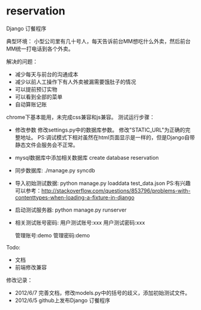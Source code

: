 reservation
===========

Django 订餐程序

典型环境：
    小型公司里有几十号人，每天告诉前台MM想吃什么外卖，然后前台MM统一打电话到各个外卖。

解决的问题：
* 减少每天与前台的沟通成本
* 减少以前人工操作下有人外卖被漏需要饿肚子的情况
* 可以提前预订实物 
* 可以看到全部的菜单
* 自动算账记账

chrome下基本能用，未完成css兼容和js兼容。
测试运行步骤：
* 修改参数 
    修改settings.py中的数据库参数。
    修改"STATIC_URL"为正确的完整地址。
    PS:调试模式下相对虽然在html页面显示是一样的，但是Django自带静态文件会服务会不正常。

* mysql数据库中添加相关数据库
    create database reservation

* 同步数据库:
    ./manage.py syncdb 

* 导入初始测试数据:
    python manage.py loaddata test_data.json
    PS:有兴趣可以参考：http://stackoverflow.com/questions/853796/problems-with-contenttypes-when-loading-a-fixture-in-django

* 启动测试服务器:
    python manage.py runserver <your ip address:port>

* 相关测试账号密码:
    用户测试账号:xxx
    用户测试密码:xxx

    管理账号:demo
    管理密码:demo

Todo:
* 文档
* 前端修改兼容

修改记录：
* 2012/6/7 完善文档，修改models.py中的括号的歧义，添加初始测试文件。
* 2012/6/5 github上发布Django 订餐程序
